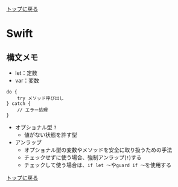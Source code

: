 [トップに戻る](../index.md)

# Swift

## 構文メモ

- let：定数
- var：変数

```
do {
	try メソッド呼び出し
} catch {
	// エラー処理
}
```

- オプショナル型 `?`
	- 値がない状態を許す型
- アンラップ
	- オプショナル型の変数やメソッドを安全に取り扱うための手法
	- チェックせずに使う場合、強制アンラップ(`!`)する
	- チェックして使う場合は、`if let ～`や`guard if ～`を使用する

[トップに戻る](../index.md)


